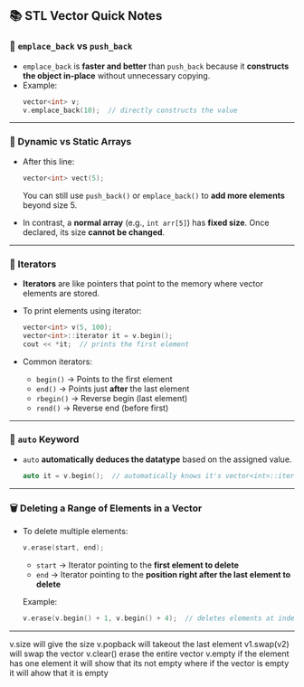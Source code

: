 ## 📚 STL Vector Quick Notes

### 🚀 `emplace_back` vs `push_back`
- `emplace_back` is **faster and better** than `push_back` because it **constructs the object in-place** without unnecessary copying.
- Example:
  ```cpp
  vector<int> v;
  v.emplace_back(10);  // directly constructs the value
  ```

---

### 📏 Dynamic vs Static Arrays

- After this line:
  ```cpp
  vector<int> vect(5);
  ```
  You can still use `push_back()` or `emplace_back()` to **add more elements** beyond size 5.

- In contrast, a **normal array** (e.g., `int arr[5]`) has **fixed size**. Once declared, its size **cannot be changed**.

---

### 🧭 Iterators

- **Iterators** are like pointers that point to the memory where vector elements are stored.
- To print elements using iterator:
  ```cpp
  vector<int> v(5, 100);
  vector<int>::iterator it = v.begin();
  cout << *it;  // prints the first element
  ```

- Common iterators:
  - `begin()` → Points to the first element
  - `end()` → Points just **after** the last element
  - `rbegin()` → Reverse begin (last element)
  - `rend()` → Reverse end (before first)

---

### 🧠 `auto` Keyword

- `auto` **automatically deduces the datatype** based on the assigned value.
  ```cpp
  auto it = v.begin();  // automatically knows it's vector<int>::iterator
  ```

---

### 🗑️ Deleting a Range of Elements in a Vector

- To delete multiple elements:
  ```cpp
  v.erase(start, end);
  ```
  - `start` → Iterator pointing to the **first element to delete**
  - `end` → Iterator pointing to the **position right after the last element to delete**

  Example:
  ```cpp
  v.erase(v.begin() + 1, v.begin() + 4);  // deletes elements at index 1, 2, 3
  ```

---

v.size will give the size 
v.popback will takeout the last element
v1.swap(v2) will swap the vector
v.clear() erase the entire vector
v.empty if the element has one element it will show that its not empty where if the vector is empty it will ahow that it is empty